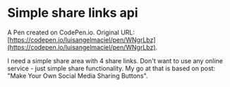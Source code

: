 # Simple share links api

A Pen created on CodePen.io. Original URL: [https://codepen.io/luisangelmaciel/pen/WNgrLbz](https://codepen.io/luisangelmaciel/pen/WNgrLbz).

I need a simple share area with 4 share links. Don't want to use any online service - just simple share functionality. My go at that is based on post: "Make Your Own Social Media Sharing Buttons".